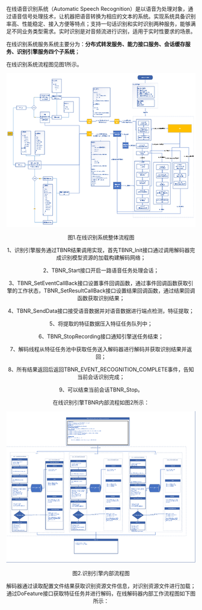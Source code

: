 在线语音识别系统（Automatic Speech Recognition）是以语音为处理对象，通过语音信号处理技术，让机器把语音转换为相应的文本的系统。实现系统具备识别率高、性能稳定、接入方便等特点；支持一句话识别和实时识别两种服务，能够满足不同业务类型需求。实时识别是对音频流进行识别，适用于实时性要求的场景。

在线识别系统服务系统主要分为：**分布式转发服务、能力接口服务、会话缓存服务、识别引擎服务四个子系统**；

在线识别系统流程图见图1所示。

![img](./images/wps15.png)

<center>图1.在线识别系统整体流程图

1、识别引擎服务通过TBNR结果调用实现，首先TBNR\_Init接口通过调用解码器完成识别模型资源的加载构建解码网络；

2、TBNR\_Start接口开启一路语音任务处理会话；

3、TBNR\_SetEventCallBack接口设置事件回调函数，通过事件回调函数获取引擎的工作状态，TBNR\_SetResultCallBack接口设置结果回调函数，通过结果回调函数获取识别结果；

4、TBNR\_SendData接口接受语音数据并对语音数据进行端点检测，特征提取；

5、将提取的特征数据压入特征任务队列中；

6、TBNR\_StopRecording接口通知引擎送任务结束；

7、解码线程从特征任务池中获取任务送入解码器进行解码并获取识别结果并返回；

8、所有结果返回后返回TBNR\_EVENT\_RECOGNITION\_COMPLETE事件，告知当前会话识别完成；

9、可以结束当前会话TBNR\_Stop。

在线识别引擎TBNR内部流程如图2所示：

![img](./images/wps16.png)

<center>图2.识别引擎内部流程图

解码器通过读取配置文件结果获取识别资源文件信息，对识别资源文件进行加载；通过DoFeature接口获取特征任务并进行解码，在线解码器内部工作流程图如下图所示：
